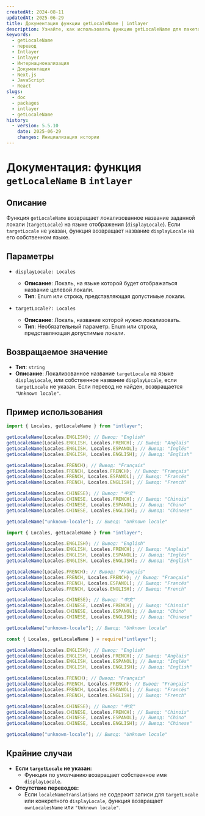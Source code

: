 ```yaml
---
createdAt: 2024-08-11
updatedAt: 2025-06-29
title: Документация функции getLocaleName | intlayer
description: Узнайте, как использовать функцию getLocaleName для пакета intlayer
keywords:
  - getLocaleName
  - перевод
  - Intlayer
  - intlayer
  - Интернационализация
  - Документация
  - Next.js
  - JavaScript
  - React
slugs:
  - doc
  - packages
  - intlayer
  - getLocaleName
history:
  - version: 5.5.10
    date: 2025-06-29
    changes: Инициализация истории
---
```


# Документация: функция `getLocaleName` в `intlayer`

## Описание

Функция `getLocaleName` возвращает локализованное название заданной локали (`targetLocale`) на языке отображения (`displayLocale`). Если `targetLocale` не указан, функция возвращает название `displayLocale` на его собственном языке.

## Параметры

- `displayLocale: Locales`

  - **Описание**: Локаль, на языке которой будет отображаться название целевой локали.
  - **Тип**: Enum или строка, представляющая допустимые локали.

- `targetLocale?: Locales`
  - **Описание**: Локаль, название которой нужно локализовать.
  - **Тип**: Необязательный параметр. Enum или строка, представляющая допустимые локали.

## Возвращаемое значение

- **Тип**: `string`
- **Описание**: Локализованное название `targetLocale` на языке `displayLocale`, или собственное название `displayLocale`, если `targetLocale` не указан. Если перевод не найден, возвращается `"Unknown locale"`.

## Пример использования

```typescript codeFormat="typescript"
import { Locales, getLocaleName } from "intlayer";

getLocaleName(Locales.ENGLISH); // Вывод: "English"
getLocaleName(Locales.ENGLISH, Locales.FRENCH); // Вывод: "Anglais"
getLocaleName(Locales.ENGLISH, Locales.ESPANOL); // Вывод: "Inglés"
getLocaleName(Locales.ENGLISH, Locales.ENGLISH); // Вывод: "English"

getLocaleName(Locales.FRENCH); // Вывод: "Français"
getLocaleName(Locales.FRENCH, Locales.FRENCH); // Вывод: "Français"
getLocaleName(Locales.FRENCH, Locales.ESPANOL); // Вывод: "Francés"
getLocaleName(Locales.FRENCH, Locales.ENGLISH); // Вывод: "French"

getLocaleName(Locales.CHINESE); // Вывод: "中文"
getLocaleName(Locales.CHINESE, Locales.FRENCH); // Вывод: "Chinois"
getLocaleName(Locales.CHINESE, Locales.ESPANOL); // Вывод: "Chino"
getLocaleName(Locales.CHINESE, Locales.ENGLISH); // Вывод: "Chinese"

getLocaleName("unknown-locale"); // Вывод: "Unknown locale"
```

```javascript codeFormat="esm"
import { Locales, getLocaleName } from "intlayer";

getLocaleName(Locales.ENGLISH); // Вывод: "English"
getLocaleName(Locales.ENGLISH, Locales.FRENCH); // Вывод: "Anglais"
getLocaleName(Locales.ENGLISH, Locales.ESPANOL); // Вывод: "Inglés"
getLocaleName(Locales.ENGLISH, Locales.ENGLISH); // Вывод: "English"

getLocaleName(Locales.FRENCH); // Вывод: "Français"
getLocaleName(Locales.FRENCH, Locales.FRENCH); // Вывод: "Français"
getLocaleName(Locales.FRENCH, Locales.ESPANOL); // Вывод: "Francés"
getLocaleName(Locales.FRENCH, Locales.ENGLISH); // Вывод: "French"

getLocaleName(Locales.CHINESE); // Вывод: "中文"
getLocaleName(Locales.CHINESE, Locales.FRENCH); // Вывод: "Chinois"
getLocaleName(Locales.CHINESE, Locales.ESPANOL); // Вывод: "Chino"
getLocaleName(Locales.CHINESE, Locales.ENGLISH); // Вывод: "Chinese"

getLocaleName("unknown-locale"); // Вывод: "Unknown locale"
```

```javascript codeFormat="commonjs"
const { Locales, getLocaleName } = require("intlayer");

getLocaleName(Locales.ENGLISH); // Вывод: "English"
getLocaleName(Locales.ENGLISH, Locales.FRENCH); // Вывод: "Anglais"
getLocaleName(Locales.ENGLISH, Locales.ESPANOL); // Вывод: "Inglés"
getLocaleName(Locales.ENGLISH, Locales.ENGLISH); // Вывод: "English"

getLocaleName(Locales.FRENCH); // Вывод: "Français"
getLocaleName(Locales.FRENCH, Locales.FRENCH); // Вывод: "Français"
getLocaleName(Locales.FRENCH, Locales.ESPANOL); // Вывод: "Francés"
getLocaleName(Locales.FRENCH, Locales.ENGLISH); // Вывод: "French"

getLocaleName(Locales.CHINESE); // Вывод: "中文"
getLocaleName(Locales.CHINESE, Locales.FRENCH); // Вывод: "Chinois"
getLocaleName(Locales.CHINESE, Locales.ESPANOL); // Вывод: "Chino"
getLocaleName(Locales.CHINESE, Locales.ENGLISH); // Вывод: "Chinese"

getLocaleName("unknown-locale"); // Вывод: "Unknown locale"
```

## Крайние случаи

- **Если `targetLocale` не указан:**
  - Функция по умолчанию возвращает собственное имя `displayLocale`.
- **Отсутствие переводов:**
  - Если `localeNameTranslations` не содержит записи для `targetLocale` или конкретного `displayLocale`, функция возвращает `ownLocalesName` или `"Unknown locale"`.
